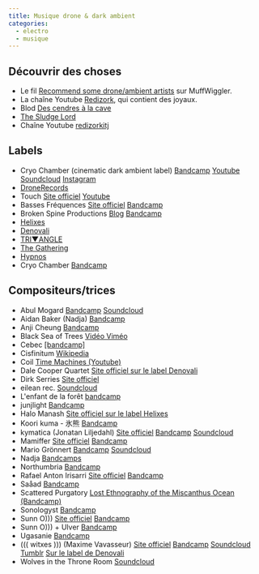 ```yaml
---
title: Musique drone & dark ambient
categories:
  - electro
  - musique
---
```


## Découvrir des choses

- Le fil [Recommend some drone/ambient artists](http://www.muffwiggler.com/forum/viewtopic.php?t=52774&start=all&postdays=0&postorder=asc) sur MuffWiggler.
- La chaîne Youtube [Redizork](https://www.youtube.com/channel/UCW482iRA4jPUskVeV-Srx7Q), qui contient des joyaux.
- Blod [Des cendres à la cave](http://descendresalacave.blogspot.fr/)
- [The Sludge Lord](http://thesludgelord.blogspot.com/)
- Chaîne Youtube [redizorkitj](https://www.youtube.com/channel/UCW482iRA4jPUskVeV-Srx7Q)

## Labels

- Cryo Chamber (cinematic dark ambient label)
  [Bandcamp](https://cryochamber.bandcamp.com/music)
  [Youtube](https://www.youtube.com/user/cryochamberlabel/videos)
  [Soundcloud](https://soundcloud.com/cryo-chamber)
  [Instagram](https://www.instagram.com/cryochamberlabel/)
- [DroneRecords](http://www.dronerecords.de/)
- Touch
  [Site officiel](http://www.touchmusic.org.uk/)
  [Youtube](https://www.youtube.com/user/touchmusic33)
- Basses Fréquences
  [Site officiel](http://www.bassesfrequences.org/)
  [Bandcamp](http://bassesfrequences.bandcamp.com/)
- Broken Spine Productions
  [Blog](http://brokenspineprods.wordpress.com/)
  [Bandcamp](http://brokenspineprods.bandcamp.com/)
- [Helixes](http://www.helixes.org/)
- [Denovali](denovali.com)
- [TRI▼ANGLE](http://tri-anglerecords.com/)
- [The Gathering](http://www.thegatherings.org/news.html)
- [Hypnos](http://hypnos.com/)
- Cryo Chamber
  [Bandcamp](http://cryochamber.bandcamp.com/)

## Compositeurs/trices

- Abul Mogard
  [Bandcamp](https://abulmogard.bandcamp.com/music)
  [Soundcloud](https://soundcloud.com/abul-mogard)
- Aidan Baker (Nadja)
  [Bandcamp](http://aidanbaker.bandcamp.com/)
- Anji Cheung
  [Bandcamp](http://anjicheung.bandcamp.com/)
- Black Sea of Trees
  [Vidéo Viméo](https://vimeo.com/71637318)
- Cebec
  [[bandcamp]](https://cebec.bandcamp.com/)
- Cisfinitum
  [Wikipedia](http://en.wikipedia.org/wiki/Cisfinitum)
- Coil
  [Time Machines (Youtube)](https://www.youtube.com/watch?v=CYApap08Rcc)
- Dale Cooper Quartet
  [Site officiel sur le label Denovali](http://denovali.com/dalecooper/)
- Dirk Serries
  [Site officiel](http://www.dirkserries.com/)
- eilean rec.
  [Soundcloud](https://soundcloud.com/eilean_rec)
- L'enfant de la forêt
  [bandcamp](http://enfantdelaforet.bandcamp.com/)
- junjlight
	[Bandcamp](https://junklight.bandcamp.com/music)
- Halo Manash
  [Site officiel sur le label Helixes](http://www.helixes.org/halomanash/)
- Koori kuma - 氷熊
  [Bandcamp](http://koorikuma.bandcamp.com/music)
- kymatica (Jonatan Liljedahl)
  [Site officiel](http://kymatica.com/)
  [Bandcamp](http://liljedahl.bandcamp.com/)
  [Soundcloud](https://soundcloud.com/kymatica)
- Mamiffer
  [Site officiel](http://fireinfog.blogspot.fr/)
  [Bandcamp](http://mamiffer.bandcamp.com/)
- Mario Grönnert
  [Bandcamp](http://mariogroennert.bandcamp.com/music)
  [Soundcloud](https://soundcloud.com/mario-groennert)
- Nadja
  [Bandcamps](http://nadja.bandcamp.com/)
- Northumbria
  [Bandcamp](http://northumbria.bandcamp.com/)
- Rafael Anton Irisarri
  [Site officiel](http://irisarri.org/)
  [Bandcamp](http://rafaelantonirisarri.bandcamp.com/)
- Saåad
  [Bandcamp](http://saaad.bandcamp.com/)
- Scattered Purgatory
  [Lost Ethnography of the Miscanthus Ocean (Bandcamp)](https://gurugurubrain.bandcamp.com/album/lost-ethnography-of-the-miscanthus-ocean)
- Sonologyst
  [Bandcamp](http://sonologyst.bandcamp.com/music)
- Sunn O)))
  [Site officiel](http://sunn.southernlord.com/)
  [Bandcamp](http://sunn.bandcamp.com/)
- Sunn O))) + Ulver
  [Bandcamp](http://sunnulversl.bandcamp.com/)
- Ugasanie
  [Bandcamp](http://cryochamber.bandcamp.com/)
- ((( witxes ))) (Maxime Vavasseur)
  [Site officiel](http://www.witxes.com/)
  [Bandcamp](http://witxes.bandcamp.com/)
  [Soundcloud](https://soundcloud.com/witxes)
  [Tumblr](http://maximevavasseur.tumblr.com/)
  [Sur le label de Denovali](http://denovali.com/witxes/)
- Wolves in the Throne Room
  [Soundcloud](https://soundcloud.com/wittr)
